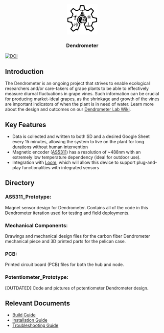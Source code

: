<p align="center">
    <img src="https://github.com/OPEnSLab-OSU/Loom/blob/gh-pages/Aux/OPEnSLogo.png" alt="logo" width="100" height="100">
  </a>
</p>

<h3 align="center">Dendrometer</h3>

[![DOI](https://zenodo.org/badge/DOI/10.5281/zenodo.5126776.svg)](https://doi.org/10.5281/zenodo.5126776)

## Introduction
The Dendrometer is an ongoing project that strives to enable ecological researchers and/or care-takers of grape plants to be able to effectively measure diurnal fluctuations in grape vines. Such information can be crucial for producing market-ideal grapes, as the shrinkage and growth of the vines are important indicators of when the plant is in need of water. Learn more about the design and outcomes on our <a href="https://github.com/OPEnSLab-OSU/OPEnS-Lab-Home/wiki/Dendrometer">Dendrometer Lab Wiki</a>. 

## Key Features
  - Data is collected and written to both SD and a desired Google Sheet every 15 minutes, allowing the system to live on the plant for long durations without human intervention
  - Magnetic encoder ([AS5311](https://ams.com/documents/20143/36005/AS5311_DS000200_2-00.pdf)) has a resolution of ~488nm with an extremely low temperature dependency (ideal for outdoor use).
  - Integration with [Loom](https://github.com/OPEnSLab-OSU/Loom), which will allow this device to support plug-and-play functionalities with integrated sensors

## Directory
### AS5311_Prototype: 
Magnet sensor design for Dendrometer. Contains all of the code in this Dendrometer iteration used for testing and field deployments. 
### Mechanical Components: 
Drawings and mechanical design files for the carbon fiber Dendrometer mechanical piece and 3D printed parts for the pelican case.
### PCB: 
Printed circuit board (PCB) files for both the hub and node. 
### Potentiometer_Prototype: 
[OUTDATED] Code and pictures of potentiometer Dendrometer design.

## Relevant Documents
  - [Build Guide](https://docs.google.com/document/d/1UgnCFajMevp0Vaihs5oVVA03wMTq4PARM_in11W46gY/edit?usp=sharing)
  - [Installation Guide](https://docs.google.com/document/d/1NiuglBpe8psrLQSMZvtmF9n10cGM1V3yZzmebPv-ixE/edit?usp=sharing)
  - [Troubleshooting Guide](https://docs.google.com/document/d/1QDNaB-4S5bd0xeSMEKG0BypeyKP9h2yMQe_7OiwiJes/edit?usp=sharing)
